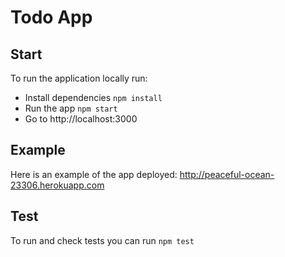 # Todo App

## Start

To run the application locally run:

* Install dependencies `npm install`
* Run the app `npm start`
* Go to http://localhost:3000


## Example

Here is an example of the app deployed:
http://peaceful-ocean-23306.herokuapp.com

## Test

To run and check tests you can run ```npm test```
